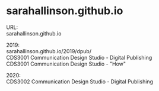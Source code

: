 # sarahallinson.github.io


URL:<br/>
sarahallinson.github.io


2019:<br/>
sarahallinson.github.io/2019/dpub/ <br/>
CDS3001 Communication Design Studio - Digital Publishing <br/>
CDS3001 Communication Design Studio - "How" <br/>


2020: <br/>
CDS3002 Communication Design Studio - Digital Publishing
